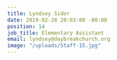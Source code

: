 ```yaml
---
title: Lyndsey Sidor
date: 2019-02-28 20:03:00 -08:00
position: 14
job_title: Elementary Assistant
email: lyndsey@daybreakchurch.org
image: "/uploads/Staff-15.jpg"
---
```



